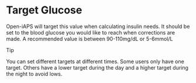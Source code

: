 # Target Glucose

Open-iAPS will target this value when calculating insulin needs. It should be set to the blood glucose you would like to reach when corrections are made. A recommended value is between 90-110mg/dL or 5-6mmol/L

>[!TIP]
>You can set different targets at different times. Some users only have one target. Others have a lower target during the day and a higher target during the night to avoid lows.
